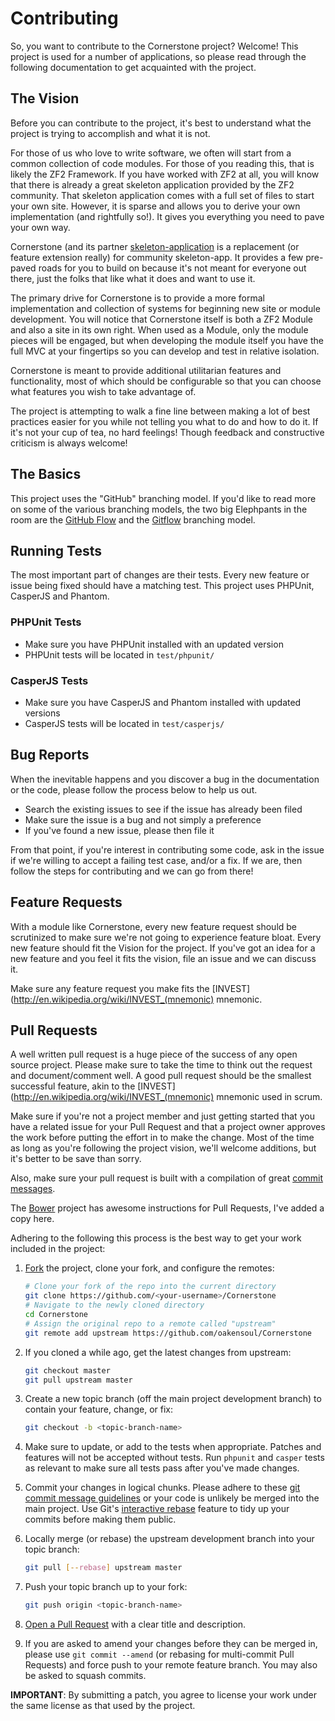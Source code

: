 # Contributing
So, you want to contribute to the Cornerstone project? Welcome! This project is
used for a number of applications, so please read through the following
documentation to get acquainted with the project.

## The Vision
Before you can contribute to the project, it's best to understand what the project
is trying to accomplish and what it is not.

For those of us who love to write software, we often will start from a common
collection of code modules. For those of you reading this, that is likely the ZF2
Framework. If you have worked with ZF2 at all, you will know that there is already
a great skeleton application provided by the ZF2 community. That skeleton application
comes with a full set of files to start your own site. However, it is sparse
and allows you to derive your own implementation (and rightfully so!).
It gives you everything you need to pave your own way. 

Cornerstone (and its partner [skeleton-application](https://github.com/oakensoul/application-skeleton)
is a replacement (or feature extension really) for community skeleton-app.
It provides a few pre-paved roads for you to build on because it's not meant for
everyone out there, just the folks that like what it does and want to use it.

The primary drive for Cornerstone is to provide a more formal implementation and
collection of systems for beginning new site or module development. You will notice
that Cornerstone itself is both a ZF2 Module and also a site in its own right. When used
as a Module, only the module pieces will be engaged, but when developing the module itself
you have the full MVC at your fingertips so you can develop and test in relative isolation.

Cornerstone is meant to provide additional utilitarian features and functionality,
most of which should be configurable so that you can choose what features you wish
to take advantage of.

The project is attempting to walk a fine line between making a lot of best practices
easier for you while not telling you what to do and how to do it. If it's not your
cup of tea, no hard feelings! Though feedback and constructive criticism is always
welcome!

## The Basics
This project uses the "GitHub" branching model. If you'd like to read more on
some of the various branching models, the two big Elephpants in the room are
the [GitHub Flow](http://scottchacon.com/2011/08/31/github-flow.html) and the
[Gitflow](http://nvie.com/posts/a-successful-git-branching-model/) branching model.

## Running Tests
The most important part of changes are their tests. Every new feature or issue
being fixed should have a matching test. This project uses PHPUnit, CasperJS
and Phantom.

### PHPUnit Tests
* Make sure you have PHPUnit installed with an updated version
* PHPUnit tests will be located in `test/phpunit/`

### CasperJS Tests
* Make sure you have CasperJS and Phantom installed with updated versions
* CasperJS tests will be located in `test/casperjs/`

## <a name="bug-reports"></a>Bug Reports
When the inevitable happens and you discover a bug in the documentation or the
code, please follow the process below to help us out.

* Search the existing issues to see if the issue has already been filed
* Make sure the issue is a bug and not simply a preference
* If you've found a new issue, please then file it

From that point, if you're interest in contributing some code, ask in the issue
if we're willing to accept a failing test case, and/or a fix. If we are, then
follow the steps for contributing and we can go from there!

## <a name="feature-requests"></a>Feature Requests
With a module like Cornerstone, every new feature request should be scrutinized
to make sure we're not going to experience feature bloat. Every new feature should
fit the Vision for the project. If you've got an idea for a new feature and you
feel it fits the vision, file an issue and we can discuss it.

Make sure any feature request you make fits the
[INVEST](http://en.wikipedia.org/wiki/INVEST_(mnemonic) mnemonic.

## <a name="pull-requests"></a>Pull Requests
A well written pull request is a huge piece of the success of any open source project.
Please make sure to take the time to think out the request and document/comment well.
A good pull request should be the smallest successful feature, akin to the
[INVEST](http://en.wikipedia.org/wiki/INVEST_(mnemonic) mnemonic used in scrum.

Make sure if you're not a project member and just getting started that you have a
related issue for your Pull Request and that a project owner approves the work
before putting the effort in to make the change. Most of the time as long as you're
following the project vision, we'll welcome additions, but it's better to be save
than sorry.

Also, make sure your pull request is built with a compilation of great
[commit messages](http://tbaggery.com/2008/04/19/a-note-about-git-commit-messages.html).

The [Bower](https://github.com/bower/bower/blob/master/CONTRIBUTING.md) project has
awesome instructions for Pull Requests, I've added a copy here.

Adhering to the following this process is the best way to get your work
included in the project:

1. [Fork](http://help.github.com/fork-a-repo/) the project, clone your fork,
   and configure the remotes:

   ```bash
   # Clone your fork of the repo into the current directory
   git clone https://github.com/<your-username>/Cornerstone
   # Navigate to the newly cloned directory
   cd Cornerstone
   # Assign the original repo to a remote called "upstream"
   git remote add upstream https://github.com/oakensoul/Cornerstone
   ```

2. If you cloned a while ago, get the latest changes from upstream:

   ```bash
   git checkout master
   git pull upstream master
   ```

3. Create a new topic branch (off the main project development branch) to
   contain your feature, change, or fix:

   ```bash
   git checkout -b <topic-branch-name>
   ```

4. Make sure to update, or add to the tests when appropriate. Patches and
   features will not be accepted without tests. Run `phpunit` and `casper`
   tests as relevant to make sure all tests pass after you've made changes.

5. Commit your changes in logical chunks. Please adhere to these [git commit
   message guidelines](http://tbaggery.com/2008/04/19/a-note-about-git-commit-messages.html)
   or your code is unlikely be merged into the main project. Use Git's
   [interactive rebase](https://help.github.com/articles/interactive-rebase)
   feature to tidy up your commits before making them public.

6. Locally merge (or rebase) the upstream development branch into your topic branch:

   ```bash
   git pull [--rebase] upstream master
   ```

7. Push your topic branch up to your fork:

   ```bash
   git push origin <topic-branch-name>
   ```

8. [Open a Pull Request](https://help.github.com/articles/using-pull-requests/)
    with a clear title and description.

9. If you are asked to amend your changes before they can be merged in, please
   use `git commit --amend` (or rebasing for multi-commit Pull Requests) and
   force push to your remote feature branch. You may also be asked to squash
   commits.

**IMPORTANT**: By submitting a patch, you agree to license your work under the
same license as that used by the project.
